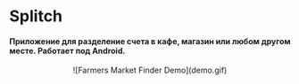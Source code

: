 # Splitch
#### Приложение для разделение счета в кафе, магазин или любом другом месте. Работает под Android.
<p align="center"> 
![Farmers Market Finder Demo](demo.gif)
</p>
